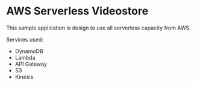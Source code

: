 # AWS Serverless Videostore

This sample application is design to use all serverless capacity from AWS.

Services used:

- DynamoDB
- Lambda
- API Gateway
- S3
- Kinesis